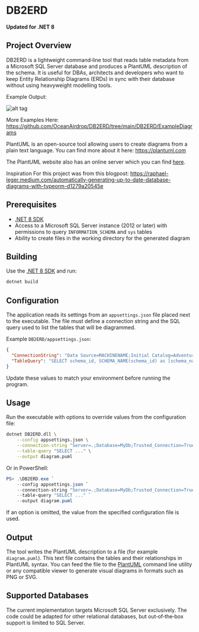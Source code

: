 # DB2ERD

**Updated for .NET 8**

## Project Overview

DB2ERD is a lightweight command‑line tool that reads table metadata from a Microsoft SQL Server database and produces a PlantUML description of the schema.  It is useful for DBAs, architects and developers who want to keep Entity Relationship Diagrams (ERDs) in sync with their database without using heavyweight modelling tools.

Example Output:

![alt tag](https://raw.githubusercontent.com/OceanAirdrop/DB2ERD/main/DB2ERD/ExampleDiagrams/AdventureWorks2014%20-%20HumanResources%20Schema.png)

More Examples Here: https://github.com/OceanAirdrop/DB2ERD/tree/main/DB2ERD/ExampleDiagrams

PlantUML is an open-source tool allowing users to create diagrams from a plain text language.  You can find more about it here: https://plantuml.com

The PlantUML website also has an online server which you can find [here](https://www.plantuml.com/plantuml/uml/hLLVJzim47_Ff_0qQQDe3ErbGgYg41HMDiOGhVOwNU9hSyAnkxCDpGRVVKxAm43CMA5zY9hVdzxlVBQp7Uk0dQzKzahYb3IAELC5NFyumtfjqHFzVD0lZ3Ay_JhVslhu8Vny4w11VxDzEn2B_cO-k55F3IFDz8twMWhjvu7qHXPU-4h72fmstw2eK19iC1Q6PPVKGQwmKQ9sv6gn4Fs-M9ky4nSbEUo9mI3BbXmnyXNeKxJ6Su7s_RYagHEzx7Scn9tOeaKEXwAtBHpfchGBfYTVWfKGVsiLnr1Xmz3dm4K976FZfgiJMX9SUCRWlfOfwAkHD2MKGt0jBiEpvLmbCWnn3kmgrDr1Rk5b6bk1KlyVvnCRFqyJLgXxlvehKoDsLhthBMcqThzTqMNbgQ8T6GtgS7ZignmvLT-HcP4EHWdu6yz0qw_MxDZ8Da99o0sp9fcY7k4vghYjCV6poIVaLB9bkyIkZFjrfv_0v42D7JXlMuS7Iu9Q8dT28s9C6Oz11MkK1mfc3PwJY-7lKBJ9HiQpJIKRKt5sX72EZxBsF3Dgb_WZDXSpJx91lAQV7aa6SZD3BpDNjuC_8kiCroiCsYgxwV5Z9CrqmJWE6H6ZOoDcl4YRJg1-mVwSWiEz4lGCxnVI4UVqcb8PZNKCX9eE6CD8wAAEMlUil64pxe6Mr10xayQ4ZfpHlVPeMmxkXqJhbwVceb9FJF1MhA-lY-7oTfiqSOADQhUbBMbkioUF_DNbniRbPVhAU9PJn7-kJxjFilI8hbP5lAJ_akwWbhvIsHy0).

Inspiration For this project was from this blogpost: https://raphael-leger.medium.com/automatically-generating-up-to-date-database-diagrams-with-typeorm-d1279a20545e

## Prerequisites

- [.NET 8 SDK](https://dotnet.microsoft.com/)
- Access to a Microsoft SQL Server instance (2012 or later) with permissions to query `INFORMATION_SCHEMA` and `sys` tables
- Ability to create files in the working directory for the generated diagram

## Building

Use the [.NET 8 SDK](https://dotnet.microsoft.com/) and run:

```bash
dotnet build
```

## Configuration

The application reads its settings from an `appsettings.json` file placed next to the executable. The file must define a connection string and the SQL query used to list the tables that will be diagrammed.

Example `DB2ERD/appsettings.json`:

```json
{
  "ConnectionString": "Data Source=MACHINENAME;Initial Catalog=AdventureWorks2014;User ID=sa;Password=MYPASSWORD;Connect Timeout=30;",
  "TableQuery": "SELECT schema_id, SCHEMA_NAME(schema_id) as [schema_name], name as table_name, object_id, '['+SCHEMA_NAME(schema_id)+'].['+name+']' AS full_name FROM sys.tables where is_ms_shipped = 0"
}
```

Update these values to match your environment before running the program.

## Usage

Run the executable with options to override values from the configuration file:

```bash
dotnet DB2ERD.dll \
    --config appsettings.json \
    --connection-string "Server=.;Database=MyDb;Trusted_Connection=True;" \
    --table-query "SELECT ..." \
    --output diagram.puml
```

Or in PowerShell:

```powershell
PS> .\DB2ERD.exe `
    --config appsettings.json `
    --connection-string "Server=.;Database=MyDb;Trusted_Connection=True;" `
    --table-query "SELECT ..." `
    --output diagram.puml
```

If an option is omitted, the value from the specified configuration file is used.

## Output

The tool writes the PlantUML description to a file (for example `diagram.puml`).  This text file contains the tables and their relationships in PlantUML syntax.  You can feed the file to the [PlantUML](https://plantuml.com/) command line utility or any compatible viewer to generate visual diagrams in formats such as PNG or SVG.

## Supported Databases

The current implementation targets Microsoft SQL Server exclusively.  The code could be adapted for other relational databases, but out‑of‑the‑box support is limited to SQL Server.
